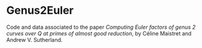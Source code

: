 # Genus2Euler

Code and data associated to the paper *Computing Euler factors of genus 2 curves over Q at primes of almost good reduction*, by Céline Maistret and Andrew V. Sutherland.
